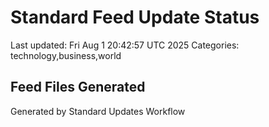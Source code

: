 # Standard Feed Update Status
Last updated: Fri Aug  1 20:42:57 UTC 2025
Categories: technology,business,world

## Feed Files Generated

Generated by Standard Updates Workflow
